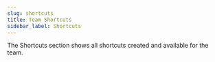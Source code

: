 ```yaml
---
slug: shortcuts
title: Team Shortcuts
sidebar_label: Shortcuts
---
```


The Shortcuts section shows all shortcuts created and available for the team.
